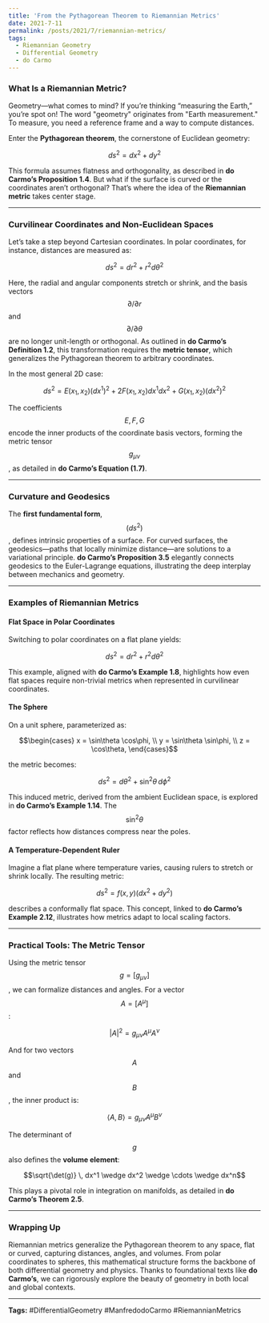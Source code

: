 ```yaml
---
title: 'From the Pythagorean Theorem to Riemannian Metrics'
date: 2021-7-11
permalink: /posts/2021/7/riemannian-metrics/
tags:
  - Riemannian Geometry
  - Differential Geometry
  - do Carmo
---
```



### **What Is a Riemannian Metric?**

Geometry—what comes to mind? If you’re thinking “measuring the Earth,” you’re spot on! The word "geometry" originates from "Earth measurement." To measure, you need a reference frame and a way to compute distances.

Enter the **Pythagorean theorem**, the cornerstone of Euclidean geometry:

$$ds^2 = dx^2 + dy^2$$

This formula assumes flatness and orthogonality, as described in **do Carmo’s Proposition 1.4**. But what if the surface is curved or the coordinates aren’t orthogonal? That’s where the idea of the **Riemannian metric** takes center stage.

---

### **Curvilinear Coordinates and Non-Euclidean Spaces**

Let’s take a step beyond Cartesian coordinates. In polar coordinates, for instance, distances are measured as:

$$ds^2 = dr^2 + r^2 d\theta^2 $$

Here, the radial and angular components stretch or shrink, and the basis vectors $$\partial / \partial r$$ and $$\partial / \partial \theta$$ are no longer unit-length or orthogonal. As outlined in **do Carmo’s Definition 1.2**, this transformation requires the **metric tensor**, which generalizes the Pythagorean theorem to arbitrary coordinates.

In the most general 2D case:

$$ds^2 = E(x_1, x_2)(dx^1)^2 + 2F(x_1, x_2)dx^1 dx^2 + G(x_1, x_2)(dx^2)^2 $$

The coefficients $$E, F, G$$ encode the inner products of the coordinate basis vectors, forming the metric tensor $$g_{\mu\nu}$$, as detailed in **do Carmo’s Equation (1.7)**.

---

### **Curvature and Geodesics**

The **first fundamental form**, $$(ds^2)$$, defines intrinsic properties of a surface. For curved surfaces, the geodesics—paths that locally minimize distance—are solutions to a variational principle. **do Carmo’s Proposition 3.5** elegantly connects geodesics to the Euler-Lagrange equations, illustrating the deep interplay between mechanics and geometry.

---

### **Examples of Riemannian Metrics**

#### **Flat Space in Polar Coordinates**

Switching to polar coordinates on a flat plane yields:

$$ds^2 = dr^2 + r^2 d\theta^2$$

This example, aligned with **do Carmo’s Example 1.8**, highlights how even flat spaces require non-trivial metrics when represented in curvilinear coordinates.

#### **The Sphere**

On a unit sphere, parameterized as:

$$\begin{cases}
x = \sin\theta \cos\phi, \\
y = \sin\theta \sin\phi, \\
z = \cos\theta,
\end{cases}$$

the metric becomes:

$$ds^2 = d\theta^2 + \sin^2\theta \, d\phi^2$$

This induced metric, derived from the ambient Euclidean space, is explored in **do Carmo’s Example 1.14**. The $$\sin^2\theta$$ factor reflects how distances compress near the poles.

#### **A Temperature-Dependent Ruler**

Imagine a flat plane where temperature varies, causing rulers to stretch or shrink locally. The resulting metric:

$$ds^2 = f(x, y){(dx^2 + dy^2)}$$

describes a conformally flat space. This concept, linked to **do Carmo’s Example 2.12**, illustrates how metrics adapt to local scaling factors.

---

### **Practical Tools: The Metric Tensor**

Using the metric tensor $$g = [g_{\mu\nu}]$$, we can formalize distances and angles. For a vector $$A = [A^\mu]$$:

$$|A|^2 = g_{\mu\nu} A^\mu A^\nu$$

And for two vectors $$A$$ and $$B$$, the inner product is:

$$\langle A, B \rangle = g_{\mu\nu} A^\mu B^\nu$$

The determinant of $$g$$ also defines the **volume element**:

$$\sqrt{\det(g)} \, dx^1 \wedge dx^2 \wedge \cdots \wedge dx^n$$

This plays a pivotal role in integration on manifolds, as detailed in **do Carmo’s Theorem 2.5**.

---

### **Wrapping Up**

Riemannian metrics generalize the Pythagorean theorem to any space, flat or curved, capturing distances, angles, and volumes. From polar coordinates to spheres, this mathematical structure forms the backbone of both differential geometry and physics. Thanks to foundational texts like **do Carmo’s**, we can rigorously explore the beauty of geometry in both local and global contexts.

---

**Tags:** #DifferentialGeometry #ManfredodoCarmo #RiemannianMetrics
